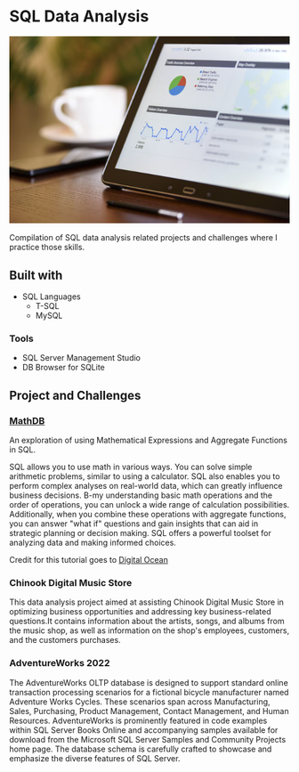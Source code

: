 # SQL Data Analysis

![Alt text](images/analytics.jpg "analytics")

Compilation of SQL data analysis related projects and challenges where I practice those skills.

## Built with

* SQL Languages
  * T-SQL
  * MySQL

### Tools

* SQL Server Management Studio
* DB Browser for SQLite

## Project and Challenges

### [MathDB](<https://github.com/leo-reyna/SQL-Data-Analysis/tree/main/MathDB>)

An exploration of using Mathematical Expressions and Aggregate Functions in SQL.

SQL allows you to use math in various ways. You can solve simple arithmetic problems, similar to using a calculator. SQL also enables you to perform complex analyses on real-world data, which can greatly influence business decisions. B-my understanding basic math operations and the order of operations, you can unlock a wide range of calculation possibilities. Additionally, when you combine these operations with aggregate functions, you can answer "what if" questions and gain insights that can aid in strategic planning or decision making. SQL offers a powerful toolset for analyzing data and making informed choices.

Credit for this tutorial goes to [Digital Ocean](https://www.digitalocean.com/)

### Chinook Digital Music Store

This data analysis project aimed at assisting Chinook Digital Music Store in optimizing business opportunities and addressing key business-related questions.It contains information about the artists, songs, and albums from the music shop, as well as information on the shop's employees, customers, and the customers purchases.

### AdventureWorks 2022

The AdventureWorks OLTP database is designed to support standard online transaction processing scenarios for a fictional bicycle manufacturer named Adventure Works Cycles. These scenarios span across Manufacturing, Sales, Purchasing, Product Management, Contact Management, and Human Resources. AdventureWorks is prominently featured in code examples within SQL Server Books Online and accompanying samples available for download from the Microsoft SQL Server Samples and Community Projects home page. The database schema is carefully crafted to showcase and emphasize the diverse features of SQL Server.
